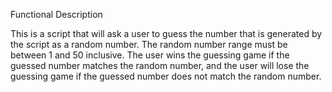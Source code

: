 Functional Description

This is a script that will ask a user to guess the number that is generated by the script as a random number. The random number range must be between 1 and 50 inclusive. The user wins the guessing game if the guessed number matches the random number, and the user will lose the guessing game if the guessed number does not match the random number.
